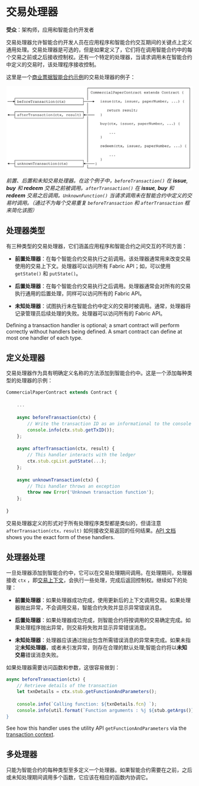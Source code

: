 # 交易处理器

**受众**：架构师，应用和智能合约开发者

交易处理器允许智能合约开发人员在应用程序和智能合约交互期间的关键点上定义通用处理。交易处理器是可选的，但是如果定义了，它们将在调用智能合约中的每个交易之前或之后接收控制权。还有一个特定的处理器，当请求调用未在智能合约中定义的交易时，该处理程序接收控制。

这里是一个[商业票据智能合约示例](./smartcontract.html)的交易处理器的例子：

![develop.transactionhandler](./develop.diagram.2.png)

*前置、后置和未知交易处理器。在这个例子中，`beforeTransaction()` 在 **issue**, **buy** 和 **redeem** 交易之前被调用。`afterTransaction()` 在 **issue**, **buy** 和 **redeem** 交易之后调用。`UnknownFunction()` 当请求调用未在智能合约中定义的交易时调用。（通过不为每个交易重复 `beforeTransaction` 和 `afterTransaction` 框来简化该图）*

## 处理器类型

有三种类型的交易处理器，它们涵盖应用程序和智能合约之间交互的不同方面：

  * **前置处理器**：在每个智能合约交易执行之前调用。该处理器通常用来改变交易使用的交易上下文。处理器可以访问所有 Fabric API；如，可以使用 `getState()` 和 `putState()`。

  * **后置处理器**：在每个智能合约交易执行之后调用。处理器通常会对所有的交易执行通用的后置处理，同样可以访问所有的 Fabric API。


  * **未知处理器**：试图执行未在智能合约中定义的交易时被调用。通常，处理器将记录管理员后续处理的失败。处理器可以访问所有的 Fabric API。

Defining a transaction handler is optional; a smart contract will perform
correctly without handlers being defined. A smart contract can define at most
one handler of each type.

## 定义处理器

交易处理器作为具有明确定义名称的方法添加到智能合约中。这是一个添加每种类型的处理器的示例：

```JavaScript
CommercialPaperContract extends Contract {

    ...

    async beforeTransaction(ctx) {
        // Write the transaction ID as an informational to the console
        console.info(ctx.stub.getTxID());
    };

    async afterTransaction(ctx, result) {
        // This handler interacts with the ledger
        ctx.stub.cpList.putState(...);
    };

    async unknownTransaction(ctx) {
        // This handler throws an exception
        throw new Error('Unknown transaction function');
    };

}
```

交易处理器定义的形式对于所有处理程序类型都是类似的，但请注意 `afterTransaction(ctx，result)` 如何接收交易返回的任何结果。[API 文档](https://fabric-shim.github.io/release-1.4/fabric-contract-api.Contract.html)
shows you the exact form of these handlers.

## 处理器处理

一旦处理器添加到智能合约中，它可以在交易处理期间调用。在处理期间，处理器接收 `ctx` ，即[交易上下文](./transationcontext.md)，会执行一些处理，完成后返回控制权。继续如下的处理：

* **前置处理器**：如果处理器成功完成，使用更新后的上下文调用交易。如果处理器抛出异常，不会调用交易，智能合约失败并显示异常错误消息。

* **后置处理器**：如果处理器成功完成，则智能合约将按调用的交易确定完成。如果处理程序抛出异常，则交易将失败并显示异常错误消息。

* **未知处理器**：处理器应该通过抛出包含所需错误消息的异常来完成。如果未指定**未知处理器**，或者未引发异常，则存在合理的默认处理;智能合约将以**未知交易**错误消息失败。

如果处理器需要访问函数和参数，这很容易做到：

```JavaScript
async beforeTransaction(ctx) {
    // Retrieve details of the transaction
    let txnDetails = ctx.stub.getFunctionAndParameters();

    console.info(`Calling function: ${txnDetails.fcn} `);
    console.info(util.format(`Function arguments : %j ${stub.getArgs()} ``);
}
```

See how this handler uses the utility API `getFunctionAndParameters` via the
[transaction context](./transactioncontext.html#stub).

## 多处理器

只能为智能合约的每种类型至多定义一个处理器。如果智能合约需要在之前，之后或未知处理期间调用多个函数，它应该在相应的函数内协调它。
